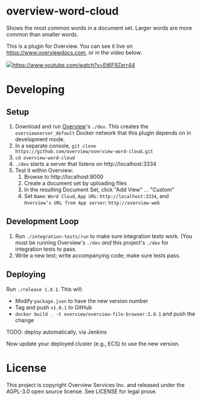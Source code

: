 overview-word-cloud
===================

Shows the most common words in a document set. Larger words are more common
than smaller words.

This is a plugin for Overview. You can see it live on
https://www.overviewdocs.com, or in the video below:

<a href="https://www.youtube.com/watch?v=Et6F9Zerr44"><img src="http://ethanresnick.com/misc/wordcloud-poster.png" /></a><a href="https://www.youtube.com/watch?v=Et6F9Zerr44">https://www.youtube.com/watch?v=Et6F9Zerr44</a>

Developing
==========

Setup
-----

1. Download and run [Overview](https://github.com/overview/overview-server.git)'s
   `./dev`. This creates the `overviewserver_default` Docker network that this
   plugin depends on in development mode.
1. In a separate console, `git clone https://github.com/overview/overview-word-cloud.git`
1. `cd overview-word-cloud`
1. `./dev` starts a server that listens on http://localhost:3334
1. Test it within Overview:
    1. Browse to http://localhost:9000
    1. Create a document set by uploading files
    1. In the resulting Document Set, click "Add View" ... "Custom"
    1. Set `Name`: `Word Cloud`, `App URL`: `http://localhost:3334`, and
       `Overview’s URL from App server`: `http://overview-web`

Development Loop
----------------

1. Run `./integration-tests/run` to make sure integration tests work. (You must
   be running Overview's `./dev` _and_ this project's `./dev` for integration
   tests to pass.
1. Write a new test; write accompanying code; make sure tests pass.

Deploying
---------

Run `./release 1.0.1`. This will:

* Modify `package.json` to have the new version number
* Tag and push `v1.0.1` to GitHub
* `docker build . -t overview/overview-file-browser:1.0.1` and push the change

TODO: deploy automatically, via Jenkins

Now update your deployed cluster (e.g., ECS) to use the new version.

License
=======

This project is copyright Overview Services Inc. and released under the
AGPL-3.0 open source license. See LICENSE for legal prose.
